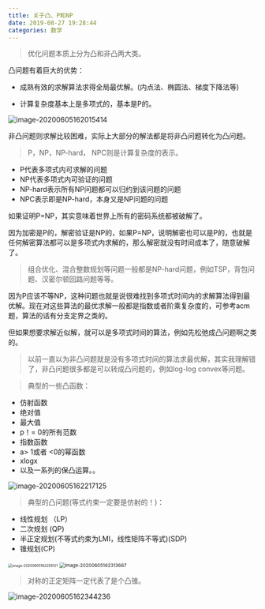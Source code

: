 ```yaml
---
title: 关于凸、P和NP
date: 2019-08-27 19:28:44 
categories: 数学
---
```


> 优化问题本质上分为凸和非凸两大类。

凸问题有着巨大的优势：

- 成熟有效的求解算法求得全局最优解。(内点法、椭圆法、梯度下降法等)

- 计算复杂度基本上是多项式的，基本是P的。

![image-20200605162015414](http://levy-hexo.oss-cn-hangzhou.aliyuncs.com/images/2023-09-14-130346.jpg) 

非凸问题则求解比较困难，实际上大部分的解法都是将非凸问题转化为凸问题。

 

> P，NP，NP-hard， NPC则是计算复杂度的表示。

- P代表多项式内可求解的问题
- NP代表多项式内可验证的问题
- NP-hard表示所有NP问题都可以归约到该问题的问题
-  NPC表示即是NP-hard，本身又是NP问题的问题

 

如果证明P=NP，其实意味着世界上所有的密码系统都被破解了。

因为加密是P的，解密验证是NP的，如果P=NP，说明解密也可以是P的，也就是任何解密算法都可以是多项式内求解的，那么解密就没有时间成本了，随意破解了。



> 组合优化、混合整数规划等问题一般都是NP-hard问题，例如TSP，背包问题、汉密尔顿回路问题等等。

因为P应该不等NP，这种问题也就是说很难找到多项式时间内的求解算法得到最优解。现在对这些算法的最优求解一般都是指数或者阶乘复杂度的，可参考acm题，算法的话有分支定界之类的。

但如果想要求解近似解，就可以是多项式时间的算法，例如先松弛成凸问题啊之类的。

 

> 以前一直以为非凸问题就是没有多项式时间的算法求最优解，其实我理解错了，非凸问题很多都是可以转成凸问题的，例如log-log convex等问题。

 

 

> 典型的一些凸函数：

- 仿射函数
-  绝对值
- 最大值
-  p！= 0的所有范数
-  指数函数
- a> 1或者 <0的幂函数
- xlogx
- 以及一系列的保凸运算。。

![image-20200605162217125](http://levy-hexo.oss-cn-hangzhou.aliyuncs.com/images/2023-09-14-130348.jpg) 



> 典型的凸问题(等式约束一定要是仿射的！)：

- 线性规划 （LP）
- 二次规划  (QP)
- 半正定规划(不等式约束为LMI，线性矩阵不等式)(SDP)
- 锥规划(CP)

<img src="http://levy-hexo.oss-cn-hangzhou.aliyuncs.com/images/2023-09-14-130356.jpg" alt="image-20200605162259121" style="zoom: 50%;" />

<img src="http://levy-hexo.oss-cn-hangzhou.aliyuncs.com/images/2023-09-14-130360.jpg" alt="image-20200605162313667" style="zoom:67%;" />



> 对称的正定矩阵一定代表了是个凸锥。

![image-20200605162344236](http://levy-hexo.oss-cn-hangzhou.aliyuncs.com/images/2023-09-14-130354.jpg)
